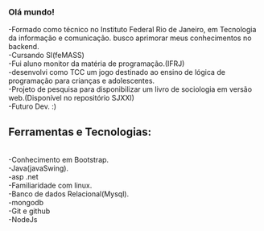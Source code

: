 ### Olá mundo! 


-Formado como técnico no Instituto Federal Rio de Janeiro, em Tecnologia da informação e comunicação. busco aprimorar meus conhecimentos no backend.<br>
-Cursando SI(feMASS)<br>
-Fui aluno monitor da matéria de programação.(IFRJ)<br>
-desenvolvi como TCC um jogo destinado ao ensino de lógica de programação para crianças e adolescentes.<br>
-Projeto de pesquisa para disponibilizar um livro de sociologia em versão web.(Disponível no repositório SJXXI)<br>
-Futuro Dev. :)
## Ferramentas e Tecnologias:
<br>
-Conhecimento em Bootstrap.<br>
-Java(javaSwing).<br>
-asp .net<br>
-Familiaridade com linux.<br>
-Banco de dados Relacional(Mysql).<br>
-mongodb<br>
-Git e github<br>
-NodeJs<br>

